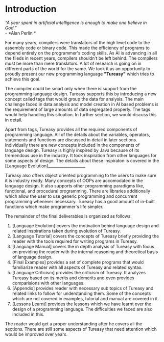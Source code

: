 # Introduction

*“A year spent in artificial intelligence is enough to make one believe in God.”*\
                                                            - *Alan Perlin *

For many years, compilers were translators of the high level code to the assembly code or binary code. This made the efficiency of programs to depend entirely on the programmer's coding skills. As AI is advancing in all the fileds in recent years, compilers shouldn't be left behind. The compilers must be more than mere translators. A lot of research is going on in different parts of the world for the same. We took it as an opportunity to proudly present our new programming language **"Tureasy"** which tries to achieve this goal.

The compiler could be smart only when there is support from the programming language design. Tureasy supports this by introducing a new concept called tags that would group the data for analysis. The main challenge faced in data analysis and model creation in AI based problems is the requirement of large amounts of data segregated properly. The tags would help handling this situation. In further section, we would discuss this in detail.

Apart from tags, Tureasy provides all the required components of programming language. All of the details about the variables, operators, statements and functions
are discussed in detail in later sections. Individually there are new concepts included in the components of language design. Tureasy is highly inspired by Java because of its tremendous use in the industry. It took inspiration from other languages for some aspects of design. The details about these inspiraton is covered in the [Language Evolution]___________________

Tureasy also offers object oriented programming to the users to make sure it is industry ready. Many concepts of OOPs are accomodated in the language design. It also supports other programming paradigms like, functional, and procedural programming. There are libraries additionally which allow the user to use generic programming and concurrent programming whenever necessary. Tureasy has a good amount of in-built functions which make programmer's life simpler. 
 
The remainder of the final deliverables is organized as follows:
1. [Language Evolution] covers the motivation behind language design and related inspirations taken during evolution of Tureasy.
2. [Language Tutorial] covers the concepts of Tureasy briefly providing the reader with the tools required for writing programs in Tureasy.
3. [Language Manual] covers the in depth analysis of Tureasy with focus on providing the reader with the internal reasoning and theoretical basis of language design.
4. [Final Examples] provides a set of complete programs that would familiarize reader with all aspects of Tureasy and related syntax.
5. [Language Criticism] provides the criticism of Tureasy. It analyzes Tureasy based on its merits and demerits and even provides comparisions with other languages.
6. [Appendix] provides reader with necessary sub topics of Tureasy and related links to follow for understanding them. Some of the concepts which are not covered in examples, tutorial and manual are covered in it.
7. [Lessons Learnt] provides the lessons which we have learnt over the design of a programming language. The difficulties we faced are also included in this.

The reader would get a proper understanding after he covers all the sections. There are still some aspects of Tureasy that need attention which would be improved over years.
